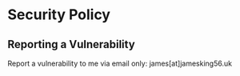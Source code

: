 # Security Policy

## Reporting a Vulnerability

Report a vulnerability to me via email only: james[at]jamesking56.uk
